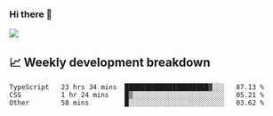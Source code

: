 ### Hi there 👋
<img align="center" src="https://github-readme-stats.vercel.app/api?username=Tumao727&show_icons=true&hide_title=true&theme=dracula" />


## 📈 Weekly development breakdown
<!--START_SECTION:waka-->

```text
TypeScript   23 hrs 34 mins  █████████████████████▓░░░   87.13 %
CSS          1 hr 24 mins    █▒░░░░░░░░░░░░░░░░░░░░░░░   05.21 %
Other        58 mins         █░░░░░░░░░░░░░░░░░░░░░░░░   03.62 %
```

<!--END_SECTION:waka-->